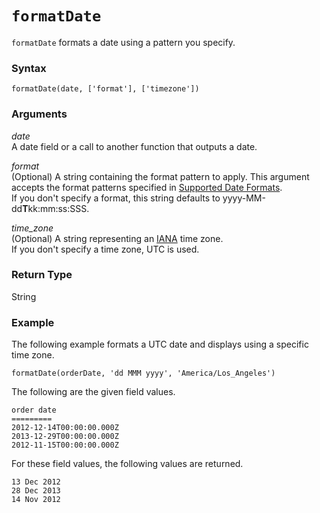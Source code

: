 # `formatDate`<a name="formatDate-function"></a>

`formatDate` formats a date using a pattern you specify\. 

### Syntax<a name="formatDate-function-syntax"></a>

```
formatDate(date, ['format'], ['timezone'])
```

### Arguments<a name="formatDate-function-arguments"></a>

 *date*   
A date field or a call to another function that outputs a date\.

 *format*   
\(Optional\) A string containing the format pattern to apply\. This argument accepts the format patterns specified in [Supported Date Formats](data-source-limits.md#supported-date-formats)\.  
If you don't specify a format, this string defaults to yyyy\-MM\-dd**T**kk:mm:ss:SSS\.

 *time\_zone*   
\(Optional\) A string representing an [IANA](http://www.iana.org/time-zones) time zone\.  
If you don't specify a time zone, UTC is used\.

### Return Type<a name="formatDate-function-return-type"></a>

String

### Example<a name="formatDate-function-example"></a>

The following example formats a UTC date and displays using a specific time zone\.

```
formatDate(orderDate, 'dd MMM yyyy', 'America/Los_Angeles')
```

The following are the given field values\.

```
order date      
=========
2012-12-14T00:00:00.000Z  
2013-12-29T00:00:00.000Z
2012-11-15T00:00:00.000Z
```

For these field values, the following values are returned\.

```
13 Dec 2012
28 Dec 2013
14 Nov 2012
```